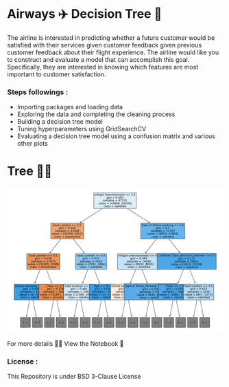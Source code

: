 # Airways ✈️ Decision Tree 🌳

The airline is interested in predicting whether a future customer would be satisfied with their services given customer feedback given previous customer feedback about their flight experience. The airline would like you to construct and evaluate a model that can accomplish this goal. Specifically, they are interested in knowing which features are most important to customer satisfaction.

### **Steps followings :**

* Importing packages and loading data
* Exploring the data and completing the cleaning process
* Building a decision tree model
* Tuning hyperparameters using GridSearchCV
* Evaluating a decision tree model using a confusion matrix and various other plots

# Tree 🌳🌳

![](https://github.com/sagarv2522/airways-decision-tree/blob/main/Screenshot%202023-08-10%20092300.png)


For more details 🔗🔗 View the Notebook 📓

### **License** :
This Repository is under BSD 3-Clause License

